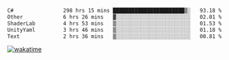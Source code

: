 <!--START_SECTION:waka-->

```txt
C#                298 hrs 15 mins ███████████████████████▒░   93.18 %
Other             6 hrs 26 mins   ▓░░░░░░░░░░░░░░░░░░░░░░░░   02.01 %
ShaderLab         4 hrs 53 mins   ▒░░░░░░░░░░░░░░░░░░░░░░░░   01.53 %
UnityYaml         3 hrs 46 mins   ▒░░░░░░░░░░░░░░░░░░░░░░░░   01.18 %
Text              2 hrs 36 mins   ▒░░░░░░░░░░░░░░░░░░░░░░░░   00.81 %
```

<!--END_SECTION:waka-->
[![wakatime](https://wakatime.com/badge/user/6c2f442e-41b4-42e3-bc06-d5d8203ad1da.svg)](https://wakatime.com/@6c2f442e-41b4-42e3-bc06-d5d8203ad1da)

